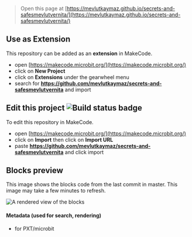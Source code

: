 
> Open this page at [https://mevlutkaymaz.github.io/secrets-and-safesmevlutvernita/](https://mevlutkaymaz.github.io/secrets-and-safesmevlutvernita/)

## Use as Extension

This repository can be added as an **extension** in MakeCode.

* open [https://makecode.microbit.org/](https://makecode.microbit.org/)
* click on **New Project**
* click on **Extensions** under the gearwheel menu
* search for **https://github.com/mevlutkaymaz/secrets-and-safesmevlutvernita** and import

## Edit this project ![Build status badge](https://github.com/mevlutkaymaz/secrets-and-safesmevlutvernita/workflows/MakeCode/badge.svg)

To edit this repository in MakeCode.

* open [https://makecode.microbit.org/](https://makecode.microbit.org/)
* click on **Import** then click on **Import URL**
* paste **https://github.com/mevlutkaymaz/secrets-and-safesmevlutvernita** and click import

## Blocks preview

This image shows the blocks code from the last commit in master.
This image may take a few minutes to refresh.

![A rendered view of the blocks](https://github.com/mevlutkaymaz/secrets-and-safesmevlutvernita/raw/master/.github/makecode/blocks.png)

#### Metadata (used for search, rendering)

* for PXT/microbit
<script src="https://makecode.com/gh-pages-embed.js"></script><script>makeCodeRender("{{ site.makecode.home_url }}", "{{ site.github.owner_name }}/{{ site.github.repository_name }}");</script>
